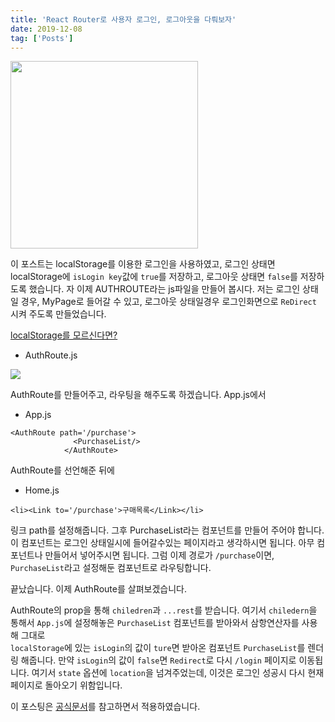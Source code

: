 ```yaml
---
title: 'React Router로 사용자 로그인, 로그아웃을 다뤄보자'
date: 2019-12-08
tag: ['Posts']
---
```


<img src='/assets/images/React.png' width='300px' height='300px'/>

이 포스트는 localStorage를 이용한 로그인을 사용하였고, 로그인 상태면 localStorage에 `isLogin key`값에 `true`를 저장하고, 로그아웃 상태면 `false`를 저장하도록 했습니다. 자 이제 AUTHROUTE라는 js파일을 만들어 봅시다. 저는 로그인 상태일 경우, MyPage로 들어갈 수 있고, 로그아웃 상태일경우 로그인화면으로 `ReDirect` 시켜 주도록 만들었습니다.

[localStorage를 모르신다면?](https://developer.mozilla.org/ko/docs/Web/API/Window/localStorage)

- AuthRoute.js

<img src='/assets/images/AuthRoute.PNG'/>

AuthRoute를 만들어주고, 라우팅을 해주도록 하겠습니다.
App.js에서

- App.js

```
<AuthRoute path='/purchase'>
              <PurchaseList/>
            </AuthRoute>
```

AuthRoute를 선언해준 뒤에

- Home.js

```
<li><Link to='/purchase'>구매목록</Link></li>
```

링크 path를 설정해줍니다. 그후 PurchaseList라는 컴포넌트를 만들어 주어야 합니다. 이 컴포넌트는 로그인 상태일시에 들어갈수있는 페이지라고 생각하시면 됩니다. 아무 컴포넌트나 만들어서 넣어주시면 됩니다. 그럼 이제 경로가 `/purchase`이면, `PurchaseList`라고 설정해둔 컴포넌트로 라우팅합니다.

끝났습니다. 이제 AuthRoute를 살펴보겠습니다.

AuthRoute의 prop을 통해 `chiledren`과 `...rest`를 받습니다. 여기서 `chiledern`을 통해서 `App.js`에 설정해놓은 `PurchaseList` 컴포넌트를 받아와서 삼항연산자를 사용해 그대로  
`localStorage`에 있는 `isLogin`의 값이 `ture`면 받아온 컴포넌트 `PurchaseList`를 렌더링 해줍니다. 만약 `isLogin`의 값이 `false`면 `Redirect`로 다시 `/login` 페이지로 이동됩니다. 여기서 `state` 옵션에 `location`을 넘겨주었는데, 이것은 로그인 성공시 다시 현재 페이지로 돌아오기 위함입니다.

이 포스팅은 [공식문서](https://reacttraining.com/react-router/web/example/auth-workflow)를 참고하면서 적용하였습니다.
